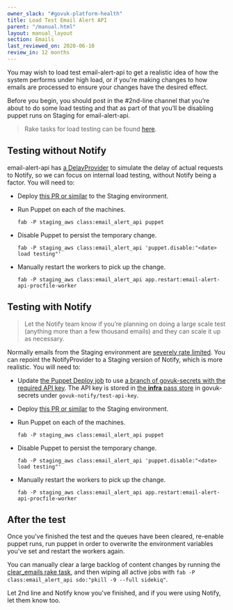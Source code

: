 ```yaml
---
owner_slack: "#govuk-platform-health"
title: Load Test Email Alert API
parent: "/manual.html"
layout: manual_layout
section: Emails
last_reviewed_on: 2020-06-10
review_in: 12 months
---
```


You may wish to load test email-alert-api to get a realistic idea of how the system performs under high load, or if you're making changes to how emails are processed to ensure your changes have the desired effect.

Before you begin, you should post in the #2nd-line channel that you’re about to do some load testing and that as part of that you’ll be disabling puppet runs on Staging for email-alert-api.

> Rake tasks for load testing can be found [here](https://github.com/alphagov/email-alert-api/blob/master/lib/tasks/load_testing.rake).

## Testing without Notify

email-alert-api has [a DelayProvider](https://github.com/alphagov/email-alert-api/blob/master/app/providers/delay_provider.rb) to simulate the delay of actual requests to Notify, so we can focus on internal load testing, without Notify being a factor. You will need to:

- Deploy [this PR or similar](https://github.com/alphagov/govuk-puppet/pull/10412) to the Staging environment.

- Run Puppet on each of the machines.

  ```
  fab -P staging_aws class:email_alert_api puppet
  ```

- Disable Puppet to persist the temporary change.

  ```
  fab -P staging_aws class:email_alert_api 'puppet.disable:"<date> load testing"'
  ```

- Manually restart the workers to pick up the change.

  ```
  fab -P staging_aws class:email_alert_api app.restart:email-alert-api-procfile-worker
  ```

## Testing with Notify

> Let the Notify team know if you’re planning on doing a large scale test (anything more than a few thousand emails) and they can scale it up as necessary.

Normally emails from the Staging environment are [severely rate limited](https://www.notifications.service.gov.uk/using-notify/trial-mode). You can repoint the NotifyProvider to a Staging version of Notify, which is more realistic. You will need to:

- Update [the Puppet Deploy job](https://deploy.blue.staging.govuk.digital/job/Deploy_Puppet/configure) to use [a branch of govuk-secrets with the required API key](https://github.com/alphagov/govuk-secrets/pull/993). The API key is stored in [the **infra** pass store](https://github.com/alphagov/govuk-secrets/blob/master/pass/infra/.gpg-id) in govuk-secrets under `govuk-notify/test-api-key`.

- Deploy [this PR or similar](https://github.com/alphagov/govuk-puppet/pull/10413) to the Staging environment.

- Run Puppet on each of the machines.

  ```
  fab -P staging_aws class:email_alert_api puppet
  ```

- Disable Puppet to persist the temporary change.

  ```
  fab -P staging_aws class:email_alert_api 'puppet.disable:"<date> load testing"'
  ```

- Manually restart the workers to pick up the change.

  ```
  fab -P staging_aws class:email_alert_api app.restart:email-alert-api-procfile-worker
  ```

## After the test

Once you've finished the test and the queues have been cleared, re-enable puppet runs, run puppet in order to overwrite the environment variables you've set and restart the workers again.

You can manually clear a large backlog of content changes by running the [clear_emails rake task](https://github.com/alphagov/email-alert-api/blob/25fdc3be525170ad44bce5e8f6aa1529994af143/lib/tasks/load_testing.rake#L40), and then wiping all active jobs with `fab -P class:email_alert_api sdo:"pkill -9 --full sidekiq"`.

Let 2nd line and Notify know you've finished, and if you were using Notify, let them know too.
